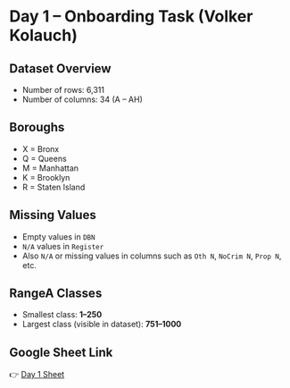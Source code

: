 # Day 1 – Onboarding Task (Volker Kolauch)

## Dataset Overview
- Number of rows: 6,311  
- Number of columns: 34 (A – AH)

## Boroughs
- X = Bronx  
- Q = Queens  
- M = Manhattan  
- K = Brooklyn  
- R = Staten Island

## Missing Values
- Empty values in `DBN`  
- `N/A` values in `Register`  
- Also `N/A` or missing values in columns such as `Oth N`, `NoCrim N`, `Prop N`, etc.

## RangeA Classes
- Smallest class: **1–250**  
- Largest class (visible in dataset): **751–1000**

## Google Sheet Link
👉 [Day 1 Sheet](https://docs.google.com/spreadsheets/d/11VGJiaQhDiphPgHfV-IvbuExF4RitDfdf2PIQE4elXk/edit?usp=sharing)